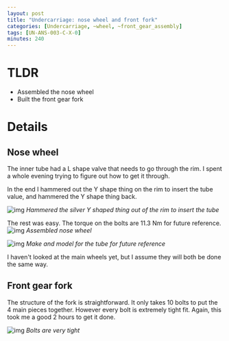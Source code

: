 ```yaml
---
layout: post
title: "Undercarriage: nose wheel and front fork"
categories: [Undercarriage, ~wheel, ~front_gear_assembly]
tags: [UN-ANS-003-C-X-0]
minutes: 240
---
```


# TLDR

- Assembled the nose wheel
- Built the front gear fork

# Details

## Nose wheel

The inner tube had a L shape valve that needs to go through the rim. I spent a whole evening trying to figure out how to get it through.

In the end I hammered out the Y shape thing on the rim to insert the tube value, and hammered the Y shape thing back.

![img](https://lh3.googleusercontent.com/pw/AP1GczM8_3Rli2UtmgkQp9ClK42XMoCNfG0PUKGHjcZa9M2flrQk3rMTt9SKjF-aPk6fUMjIAErJoscgCux3-ZoMYSrs2GqD_mYQd1q8j-nc84BOkjuCkLTchgYw93q369WVVUWSzCqIGkuVhjeHLRLy9CsWTw=w2274-h1712-s-no-gm?authuser=3)
_Hammered the silver Y shaped thing out of the rim to insert the tube_

The rest was easy. The torque on the bolts are 11.3 Nm for future reference.
![img](https://lh3.googleusercontent.com/pw/AP1GczOGHtGFWOWdpJbQsQBRFXVfn_oM7TfjxQZAuB3v8170tdtldfyRZCY5HUcHp170kkc0FevLyiIOqIboHaOzTEiVcAyLZL4aVeAZLlgrzgW9pmhStGQu-WJfOv5-XYmHaeam_7ZNwRSG-oBFTq9JFOkIZg=w1290-h1712-s-no-gm?authuser=3)
_Assembled nose wheel_

![img](https://lh3.googleusercontent.com/pw/AP1GczPoHsSACiJ1GSGSLl9C8G_NTyGIzYNUihrj2eyb2kaC60H7JBRcmFSuiF3LIV97uLJAOgIApyBnWTL8xzVyNJMPtDAl1o86Knc5bFixFbW_4-rQuRYO-rKRDQOzhfC42VkBtLlI-Wk14woXyY2QMq-unQ=w1290-h1712-s-no-gm?authuser=3)
_Make and model for the tube for future reference_

I haven't looked at the main wheels yet, but I assume they will both be done the same way.

## Front gear fork

The structure of the fork is straightforward. It only takes 10 bolts to put the 4 main pieces together. However every bolt is extremely tight fit. Again, this took me a good 2 hours to get it done.

![img](https://lh3.googleusercontent.com/pw/AP1GczNqwPJFBM01mkhydA0mVUW0daPnmVxaPA6lX_-d166_hZQT0Lg4jqAOiwNLkSMpLR6ylSA5JCCBNNUhnWJXpe2Po_EQ8W8rxNoq7vKGF6rtoQ8yaf7BKwtukuZimuRiSNfuSZFr4lnk7P5-53cHjBYVUA=w2274-h1712-s-no-gm?authuser=3)
_Bolts are very tight_
